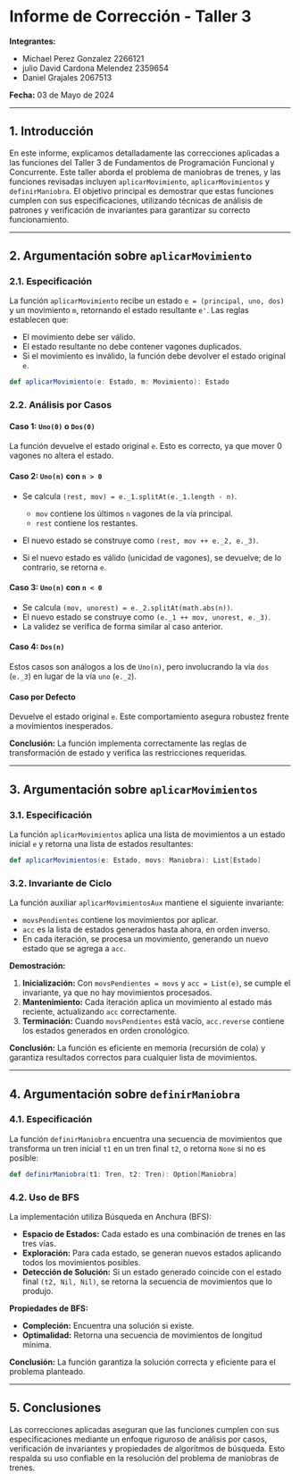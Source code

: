 # Informe de Corrección - Taller 3

**Integrantes:**

- Michael Perez Gonzalez 2266121
- julio David Cardona Melendez 2359654
- Daniel Grajales 2067513

**Fecha:**  03 de Mayo de 2024

---

## 1. Introducción

En este informe, explicamos detalladamente las correcciones aplicadas a las funciones del Taller 3 de Fundamentos de Programación Funcional y Concurrente. Este taller aborda el problema de maniobras de trenes, y las funciones revisadas incluyen `aplicarMovimiento`, `aplicarMovimientos` y `definirManiobra`. El objetivo principal es demostrar que estas funciones cumplen con sus especificaciones, utilizando técnicas de análisis de patrones y verificación de invariantes para garantizar su correcto funcionamiento.

---

## 2. Argumentación sobre `aplicarMovimiento`

### 2.1. Especificación

La función `aplicarMovimiento` recibe un estado `e = (principal, uno, dos)` y un movimiento `m`, retornando el estado resultante `e'`. Las reglas establecen que:

* El movimiento debe ser válido.
* El estado resultante no debe contener vagones duplicados.
* Si el movimiento es inválido, la función debe devolver el estado original `e`.

```scala
def aplicarMovimiento(e: Estado, m: Movimiento): Estado
```

### 2.2. Análisis por Casos

#### Caso 1: `Uno(0)` o `Dos(0)`

La función devuelve el estado original `e`. Esto es correcto, ya que mover 0 vagones no altera el estado.

#### Caso 2: `Uno(n)` con `n > 0`

* Se calcula `(rest, mov) = e._1.splitAt(e._1.length - n)`.

    * `mov` contiene los últimos `n` vagones de la vía principal.
    * `rest` contiene los restantes.
* El nuevo estado se construye como `(rest, mov ++ e._2, e._3)`.
* Si el nuevo estado es válido (unicidad de vagones), se devuelve; de lo contrario, se retorna `e`.

#### Caso 3: `Uno(n)` con `n < 0`

* Se calcula `(mov, unorest) = e._2.splitAt(math.abs(n))`.
* El nuevo estado se construye como `(e._1 ++ mov, unorest, e._3)`.
* La validez se verifica de forma similar al caso anterior.

#### Caso 4: `Dos(n)`

Estos casos son análogos a los de `Uno(n)`, pero involucrando la vía `dos` (`e._3`) en lugar de la vía `uno` (`e._2`).

#### Caso por Defecto

Devuelve el estado original `e`. Este comportamiento asegura robustez frente a movimientos inesperados.

**Conclusión:**
La función implementa correctamente las reglas de transformación de estado y verifica las restricciones requeridas.

---

## 3. Argumentación sobre `aplicarMovimientos`

### 3.1. Especificación

La función `aplicarMovimientos` aplica una lista de movimientos a un estado inicial `e` y retorna una lista de estados resultantes:

```scala
def aplicarMovimientos(e: Estado, movs: Maniobra): List[Estado]
```

### 3.2. Invariante de Ciclo

La función auxiliar `aplicarMovimientosAux` mantiene el siguiente invariante:

* `movsPendientes` contiene los movimientos por aplicar.
* `acc` es la lista de estados generados hasta ahora, en orden inverso.
* En cada iteración, se procesa un movimiento, generando un nuevo estado que se agrega a `acc`.

**Demostración:**

1. **Inicialización:** Con `movsPendientes = movs` y `acc = List(e)`, se cumple el invariante, ya que no hay movimientos procesados.
2. **Mantenimiento:** Cada iteración aplica un movimiento al estado más reciente, actualizando `acc` correctamente.
3. **Terminación:** Cuando `movsPendientes` está vacío, `acc.reverse` contiene los estados generados en orden cronológico.

**Conclusión:**
La función es eficiente en memoria (recursión de cola) y garantiza resultados correctos para cualquier lista de movimientos.

---

## 4. Argumentación sobre `definirManiobra`

### 4.1. Especificación

La función `definirManiobra` encuentra una secuencia de movimientos que transforma un tren inicial `t1` en un tren final `t2`, o retorna `None` si no es posible:

```scala
def definirManiobra(t1: Tren, t2: Tren): Option[Maniobra]
```

### 4.2. Uso de BFS

La implementación utiliza Búsqueda en Anchura (BFS):

* **Espacio de Estados:** Cada estado es una combinación de trenes en las tres vías.
* **Exploración:** Para cada estado, se generan nuevos estados aplicando todos los movimientos posibles.
* **Detección de Solución:** Si un estado generado coincide con el estado final `(t2, Nil, Nil)`, se retorna la secuencia de movimientos que lo produjo.

**Propiedades de BFS:**

* **Compleción:** Encuentra una solución si existe.
* **Optimalidad:** Retorna una secuencia de movimientos de longitud mínima.

**Conclusión:**
La función garantiza la solución correcta y eficiente para el problema planteado.

---

## 5. Conclusiones

Las correcciones aplicadas aseguran que las funciones cumplen con sus especificaciones mediante un enfoque riguroso de análisis por casos, verificación de invariantes y propiedades de algoritmos de búsqueda. Esto respalda su uso confiable en la resolución del problema de maniobras de trenes.
